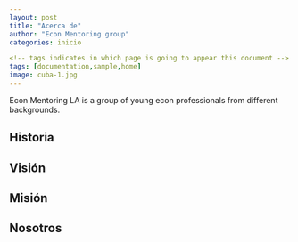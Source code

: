 ```yaml
---
layout: post
title: "Acerca de"
author: "Econ Mentoring group"
categories: inicio

<!-- tags indicates in which page is going to appear this document -->
tags: [documentation,sample,home]
image: cuba-1.jpg
---
```


Econ Mentoring LA is a group of young econ professionals from different backgrounds.

## Historia


## Visión


## Misión


## Nosotros
